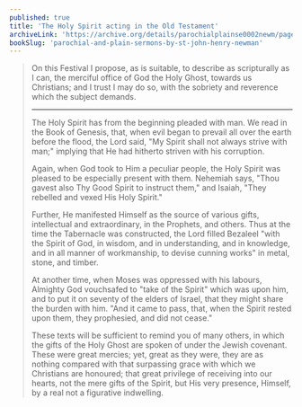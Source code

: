 ```yaml
---
published: true
title: 'The Holy Spirit acting in the Old Testament'
archiveLink: 'https://archive.org/details/parochialplainse0002newm/page/218?view=theater'
bookSlug: 'parochial-and-plain-sermons-by-st-john-henry-newman'
---
```


> On this Festival I propose, as is suitable, to describe as scripturally as I can, the merciful office of God the Holy Ghost, towards us Christians; and I trust I may do so, with the sobriety and reverence which the subject demands.
>
> ---
>
> The Holy Spirit has from the beginning pleaded with man. We read in the Book of Genesis, that, when evil began to prevail all over the earth before the flood, the Lord said, "My Spirit shall not always strive with man;" implying that He had hitherto striven with his corruption.
>
> Again, when God took to Him a peculiar people, the Holy Spirit was pleased to be especially present with them. Nehemiah says, "Thou gavest also Thy Good Spirit to instruct them," and Isaiah, "They rebelled and vexed His Holy Spirit."
>
> Further, He manifested Himself as the source of various gifts, intellectual and extraordinary, in the Prophets, and others. Thus at the time the Tabernacle was constructed, the Lord filled Bezaleel "with the Spirit of God, in wisdom, and in understanding, and in knowledge, and in all manner of workmanship, to devise cunning works" in metal, stone, and timber.
>
> At another time, when Moses was oppressed with his labours, Almighty God vouchsafed to "take of the Spirit" which was upon him, and to put it on seventy of the elders of Israel, that they might share the burden with him. "And it came to pass, that, when the Spirit rested upon them, they prophesied, and did not cease."
>
> These texts will be sufficient to remind you of many others, in which the gifts of the Holy Ghost are spoken of under the Jewish covenant. These were great mercies; yet, great as they were, they are as nothing compared with that surpassing grace with which we Christians are honoured; that great privilege of receiving into our hearts, not the mere gifts of the Spirit, but His very presence, Himself, by a real not a figurative indwelling.
